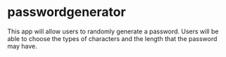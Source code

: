 # passwordgenerator
This app will allow users to randomly generate a password.  Users will be able to choose the types of characters and the length that the password may have.

